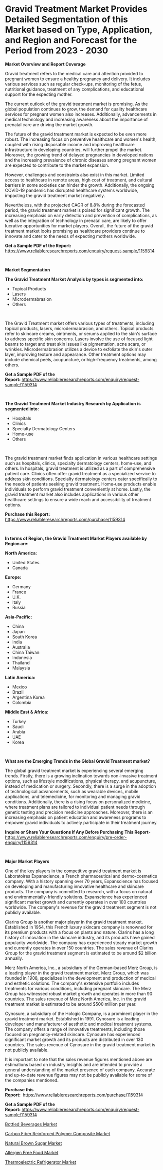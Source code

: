 <p><h1>Gravid Treatment Market Provides Detailed Segmentation of this Market based on Type, Application, and Region and Forecast for the Period from 2023 - 2030</h1></p><p><strong>Market Overview and Report Coverage</strong></p>
<p><p>Gravid treatment refers to the medical care and attention provided to pregnant women to ensure a healthy pregnancy and delivery. It includes various services such as regular check-ups, monitoring of the fetus, nutritional guidance, treatment of any complications, and educational support for the expecting mother.</p><p>The current outlook of the gravid treatment market is promising. As the global population continues to grow, the demand for quality healthcare services for pregnant women also increases. Additionally, advancements in medical technology and increasing awareness about the importance of prenatal care are driving the market growth.</p><p>The future of the gravid treatment market is expected to be even more robust. The increasing focus on preventive healthcare and women's health, coupled with rising disposable income and improving healthcare infrastructure in developing countries, will further propel the market. Moreover, the growing trend of delayed pregnancies in developed nations and the increasing prevalence of chronic diseases among pregnant women are expected to contribute to the market expansion.</p><p>However, challenges and constraints also exist in this market. Limited access to healthcare in remote areas, high cost of treatment, and cultural barriers in some societies can hinder the growth. Additionally, the ongoing COVID-19 pandemic has disrupted healthcare systems worldwide, impacting the gravid treatment market negatively.</p><p>Nevertheless, with the projected CAGR of 8.8% during the forecasted period, the gravid treatment market is poised for significant growth. The increasing emphasis on early detection and prevention of complications, as well as the integration of technology in prenatal care, are likely to offer lucrative opportunities for market players. Overall, the future of the gravid treatment market looks promising as healthcare providers continue to innovate and cater to the needs of expecting mothers worldwide.</p></p>
<p><strong>Get a Sample PDF of the Report:</strong> <a href="https://www.reliableresearchreports.com/enquiry/request-sample/1159314">https://www.reliableresearchreports.com/enquiry/request-sample/1159314</a></p>
<p>&nbsp;</p>
<p><strong>Market Segmentation</strong></p>
<p><strong>The Gravid Treatment Market Analysis by types is segmented into:</strong></p>
<p><ul><li>Topical Products</li><li>Lasers</li><li>Microdermabrasion</li><li>Others</li></ul></p>
<p>&nbsp;</p>
<p><p>The Gravid Treatment market offers various types of treatments, including topical products, lasers, microdermabrasion, and others. Topical products refer to skincare creams, ointments, or serums applied to the skin's surface to address specific skin concerns. Lasers involve the use of focused light beams to target and treat skin issues like pigmentation, acne scars, or wrinkles. Microdermabrasion utilizes a device to exfoliate the skin's outer layer, improving texture and appearance. Other treatment options may include chemical peels, acupuncture, or high-frequency treatments, among others.</p></p>
<p><strong>Get a Sample PDF of the Report:</strong>&nbsp;<a href="https://www.reliableresearchreports.com/enquiry/request-sample/1159314">https://www.reliableresearchreports.com/enquiry/request-sample/1159314</a></p>
<p>&nbsp;</p>
<p><strong>The Gravid Treatment Market Industry Research by Application is segmented into:</strong></p>
<p><ul><li>Hospitals</li><li>Clinics</li><li>Specialty Dermatology Centers</li><li>Home-use</li><li>Others</li></ul></p>
<p>&nbsp;</p>
<p><p>The gravid treatment market finds application in various healthcare settings such as hospitals, clinics, specialty dermatology centers, home-use, and others. In hospitals, gravid treatment is utilized as a part of comprehensive patient care. Clinics often offer gravid treatment as a specialized service to address skin conditions. Specialty dermatology centers cater specifically to the needs of patients seeking gravid treatment. Home-use products enable individuals to perform gravid treatment conveniently at home. Lastly, the gravid treatment market also includes applications in various other healthcare settings to ensure a wide reach and accessibility of treatment options.</p></p>
<p><strong>Purchase this Report:</strong>&nbsp; <a href="https://www.reliableresearchreports.com/purchase/1159314">https://www.reliableresearchreports.com/purchase/1159314</a></p>
<p>&nbsp;</p>
<p><strong>In terms of Region, the Gravid Treatment Market Players available by Region are:</strong></p>
<p>
    <p> <strong> North America: </strong>
        <ul>
            <li>United States</li>
            <li>Canada</li>
        </ul>
        </p> 
    <p> <strong> Europe: </strong>
        <ul>
            <li>Germany</li>
            <li>France</li>
            <li>U.K.</li>
            <li>Italy</li>
            <li>Russia</li>
        </ul>
        </p> 
    <p> <strong> Asia-Pacific: </strong>
        <ul>
            <li>China</li>
            <li>Japan</li>
            <li>South Korea</li>
            <li>India</li>
            <li>Australia</li>
            <li>China Taiwan</li>
            <li>Indonesia</li>
            <li>Thailand</li>
            <li>Malaysia</li>
        </ul>
        </p> 
    <p> <strong> Latin America: </strong>
        <ul>
            <li>Mexico</li>
            <li>Brazil</li>
            <li>Argentina Korea</li>
            <li>Colombia</li>
        </ul>
        </p> 
    <p> <strong> Middle East & Africa: </strong>
        <ul>
            <li>Turkey</li>
            <li>Saudi</li>
            <li>Arabia</li>
            <li>UAE</li>
            <li>Korea</li>
        </ul>
    </p>
    </p>
<p>&nbsp;</p>
<p><strong>What are the Emerging Trends in the Global Gravid Treatment market?</strong></p>
<p><p>The global gravid treatment market is experiencing several emerging trends. Firstly, there is a growing inclination towards non-invasive treatment options, such as lifestyle modifications, physical therapy, and acupuncture, instead of medication or surgery. Secondly, there is a surge in the adoption of technological advancements, such as wearable devices, mobile applications, and telemedicine, for monitoring and managing gravid conditions. Additionally, there is a rising focus on personalized medicine, where treatment plans are tailored to individual patient needs through genetic testing and precision medicine approaches. Moreover, there is an increasing emphasis on patient education and awareness programs to empower gravid individuals to actively participate in their treatment journey.</p></p>
<p><strong>Inquire or Share Your Questions If Any Before Purchasing This Report</strong>- <a href="https://www.reliableresearchreports.com/enquiry/pre-order-enquiry/1159314">https://www.reliableresearchreports.com/enquiry/pre-order-enquiry/1159314</a></p>
<p>&nbsp;</p>
<p><strong>Major Market Players</strong></p>
<p><p>One of the key players in the competitive gravid treatment market is Laboratoires Expanscience, a French pharmaceutical and dermo-cosmetics company. With a history spanning over 70 years, Expanscience has focused on developing and manufacturing innovative healthcare and skincare products. The company is committed to research, with a focus on natural and environmentally-friendly solutions. Expanscience has experienced significant market growth and currently operates in over 100 countries worldwide. The company's revenue for the gravid treatment segment is not publicly available.</p><p>Clarins Group is another major player in the gravid treatment market. Established in 1954, this French luxury skincare company is renowned for its premium products with a focus on plants and nature. Clarins has a long history of innovation in the skincare industry, and its products have gained popularity worldwide. The company has experienced steady market growth and currently operates in over 150 countries. The sales revenue of Clarins Group for the gravid treatment segment is estimated to be around $2 billion annually.</p><p>Merz North America, Inc., a subsidiary of the German-based Merz Group, is a leading player in the gravid treatment market. Merz Group, which was founded in 1908, specializes in the development and production of medical and esthetic solutions. The company's extensive portfolio includes treatments for various conditions, including pregnant skincare. The Merz Group has witnessed robust market growth and operates in more than 90 countries. The sales revenue of Merz North America, Inc. in the gravid treatment market is estimated to be around $500 million per year.</p><p>Cynosure, a subsidiary of the Hologic Company, is a prominent player in the gravid treatment market. Established in 1991, Cynosure is a leading developer and manufacturer of aesthetic and medical treatment systems. The company offers a range of innovative treatments, including those focused on pregnancy-related skincare. Cynosure has experienced significant market growth and its products are distributed in over 130 countries. The sales revenue of Cynosure in the gravid treatment market is not publicly available.</p><p>It is important to note that the sales revenue figures mentioned above are estimations based on industry insights and are intended to provide a general understanding of the market presence of each company. Accurate and up-to-date revenue figures may not be publicly available for some of the companies mentioned.</p></p>
<p><strong>Purchase this Report:</strong>&nbsp;&nbsp;<a href="https://www.reliableresearchreports.com/purchase/1159314">https://www.reliableresearchreports.com/purchase/1159314</a></p>
<p></p>
<p><strong>Get a Sample PDF of the Report:</strong>&nbsp;<a href="https://www.reliableresearchreports.com/enquiry/request-sample/1159314">https://www.reliableresearchreports.com/enquiry/request-sample/1159314</a></p>
<p><p><a href="https://medium.com/@deniseharvey70/bottled-beverages-market-size-growth-forecast-2023-2030-52a37fc8f67e">Bottled Beverages Market</a></p><p><a href="https://github.com/Chiragrp23/Market-Research-Report-List-1/blob/main/carbon-fiber-reinforced-polymer-composite-market.md">Carbon Fiber Reinforced Polymer Composite Market</a></p><p><a href="https://www.linkedin.com/pulse/natural-brown-sugar-market-size-share-amp-trends-analysis-report-qfvyf/">Natural Brown Sugar Market</a></p><p><a href="https://www.linkedin.com/pulse/decoding-allergen-free-food-market-deep-dive-latest-trends-yfg8c/">Allergen Free Food Market</a></p><p><a href="https://medium.com/@queenlittle95/thermoelectric-refrigerator-market-size-growth-forecast-2023-2030-98a642d7e890">Thermoelectric Refrigerator Market</a></p></p>